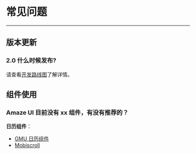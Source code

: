 # 常见问题
---

## 版本更新

### 2.0 什么时候发布?

请查看[开发路线图](https://github.com/allmobilize/amazeui/wiki/Roadmap)了解详情。


## 组件使用

### Amaze UI 目前没有 xx 组件，有没有推荐的？

**日历组件**：

- [GMU 日历组件](http://gmu.baidu.com/demo/widget/calendar/calendar.html)
- [Mobiscroll](https://github.com/acidb/mobiscroll)
